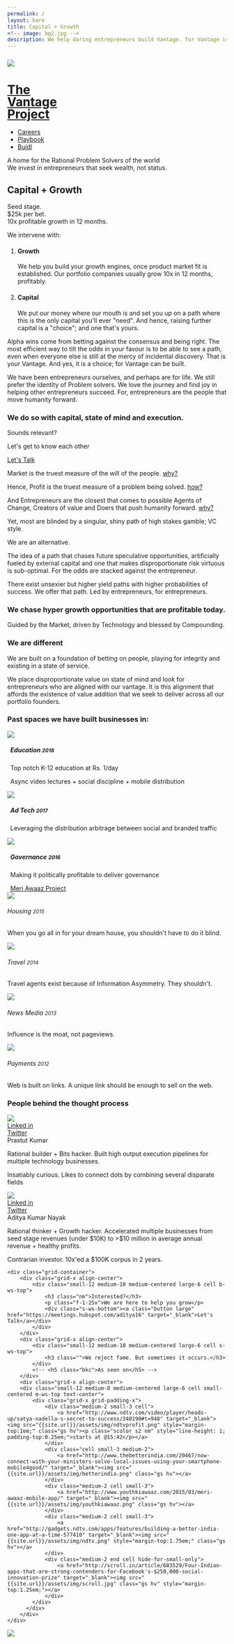 ```yaml
---
permalink: /
layout: bare
title: Capital + Growth
<!-- image: bg2.jpg -->
description: We help daring entrepreneurs build Vantage. for Vantage is the highest yield leverage available. 
---
```

<script>
	layoutvar="home";
</script>
<div class="ssbg b-ws-top-p">
	<div class="grid-container">
		<div class="grid-x grid-padding-x">
			<div class="cell large-offset-3 small-3">
				<a href="{{site.url}}">
					<div class="grid-x grid-padding-x">
						<div class="small-3 cell np">
							<img src="{{site.url}}/assets/img/vantage-logo-full.png" style="margin-top:0.6em;">
						</div>
						<div class="small-9 cell">
							<h1 class="sans2 bkc f-2x" style="line-height:1;">The <br> Vantage <br>Project</h1>
						</div>
					</div>
				</a>
			</div>
			<div class="small-6 cell m-ws-top">
				<ul class="menu align-right hover">
	        <!-- <li><a href="https://meetings.hubspot.com/aditya16" class="button">Let's talk</a></li> -->
	<!--         <li><a href="{{site.url}}/blog" class="dbc">Blog</a></li> -->
	        <li><a href="{{site.url}}/careers" class="dbc">Careers</a></li>
	        <li><a href="{{site.url}}/playbook" class="dbc">Playbook</a></li>
	        <!-- <li><a href="{{site.url}}/ico" class="dbc">ICO</a></li> -->
	        <li><a href="{{site.url}}/buidl" class="dbc">Buidl</a></li>
	      </ul>
			</div>
		</div>
	</div>
	<div class="grid-container">
		<div class="grid-x">
			<div class="small-12 medium-10 large-8 large-offset-3 medium-offset-2 cell b-ws-top b-ws-top-p">
				<div class="f-2x bold dbc nm">A home for the Rational Problem Solvers of the world</div>
				<div class="f-1-25x">We invest in entrepreneurs that seek wealth, not status. </div>
				<h2 class="xs-ws-top bc bold">Capital + Growth</h2>
			</div>
		</div>
		<div class="grid-x">
			<div class="small-12 medium-10 medium-offset-2 large-6 large-offset-3 cell m-ws-top m-ws-bottom">
				<p class="bkc f-1-25x">Seed stage.<br>$25k per bet. <br> 10x profitable growth in 12 months.</p>
				<!-- <p class="s-ws-top">The future is beautiful. It is abundant. And it is for everyone. We believe that we must do all that we can to accelerate it. And in this case, more is less. We must help as many entrepreneurs push forward as we can. And that is what we have set out to do.</p> -->
				<p class="nm s-ws-top-p dbc bold f-1-25x">We intervene with:</p>
				<ol>
					<li class="s-ws-top">
						<h4 class="bkc">Growth</h4>
						We help you build your growth engines, once product market fit is established. Our portfolio companies usually grow 10x in 12 months, profitably.</li>
					<li class="s-ws-top">
						<h4 class="bkc">Capital</h4>
						We put our money where our mouth is and set you up on a path where this is the only capital you'll ever "need". And hence, raising further capital is a "choice"; and one that's yours.</li>
				</ol>
			</div>
		</div>
	</div>
</div>
<div class="llgbg">
	<div class="grid-container">
		<div class="grid-x align-center">
			<div class="small-12 medium-10 large-6 cell m-ws-top">
				<p class="bkc s-ws-top f-1-25x">Alpha wins come from betting against the consensus and being right. The most efficient way to tilt the odds in your favour is to be able to see a path, even when everyone else is still at the mercy of incidental discovery. That is your Vantage. And yes, it is a choice; for Vantage can be built. </p>
				<p class="f-1-25x">We have been entrepreneurs ourselves, and perhaps are for life. We still prefer the identity of Problem solvers. We love the journey and find joy in helping other entrepreneurs succeed. For, entrepreneurs are the people that move humanity forward.
				</p>
			</div>
		</div>
		<div class="grid-x align-center">
			<div class="small-12 medium-10 medium-centered large-6 cell m-ws-top s-ws-bottom">
				<h3 class="nm">We do so with capital, state of mind and execution.</h3>
				<!-- <p class="f-1-25x bc">We are your unfair advantage, in a world where success is a race against the moving average.</p> -->
				<!-- <p class="bc f-1-25x">Seed stage. $0.25 million per bet per year. <br> 10x profitable growth in 12 months.</p> -->
			</div>
		</div>
	</div>
</div>
<div class="lgbg s-ws-top-p s-ws-bottom-p">
	<div class="grid-x">
		<div class="small-12 medium-8 medium-offset-1 large-4 large-offset-3 cell">
			<p class="f-1-5x nm bc bold">Sounds relevant?</p>
			<p class="f-1-25x nm">Let's get to know each other</p>
		</div>
		<div class="large-2 small-4 medium-2 end text-right cell s-ws-top">
			<a class="button fullwidth" href="https://meetings.hubspot.com/aditya16" target="_blank">Let's Talk</a>
		</div>
	</div>
	<!-- <div class="grid-x">
		<div class="small-12 medium-8 medium-centered large-6 cell">
			<p class="f-1-25x bc s-ws-bottom">We are your unfair advantage, in a world where success is a race against the moving average.</p>
		</div>
	</div> -->
</div>
<div class="wbg">
	<div class="grid-container">
		<div class="grid-x align-center">
			<div class="small-12 medium-10 medium-centered large-6 cell m-ws-top s-ws-bottom">
				<p class="nm f-1-25x sl1t">Market is the truest measure of the will of the people. <a href="#" class="s2 scolor2 sl1trg cs u">why?</a></p>
				<p class="sl1" style="display: none;">Market = sum total of all the economic choices made by individuals in an area Economic choices are the closet to true indicator of choice, for people tend to lie with their words but not their wallets.</p>
				<p class="f-1-25x sl2t">Hence, Profit is the truest measure of a problem being solved. <a href="#" class="s2 scolor2 sl2trg cs u">how?</a></p>
				<p class="sl2" style="display: none;">For a problem is merely an absence of a solution to meet a need/desire. Adding value to a user’s life (aka profit) is the only way to add value consent fully.</p>
				<p class="f-1-25x sl3t">And Entrepreneurs are the closest that comes to possible Agents of Change, Creators of value and Doers that push humanity forward. <a href="#" class="s2 scolor2 sl3trg cs u">why?</a></p>
				<p class="sl3" style="display: none;">For the only change that’s true is that what occurs outside the realm of our greed for control (i.e. for things to be the way we want them to be.)</p>
				<p class="dbc bold nm f-1-5x">Yet, most are blinded by a singular, shiny path of high stakes gamble; VC style. </p>
				<p class="bc bold f-1-5x">We are an alternative.</p>
				<p class="f-1-25x">The idea of a path that chases future speculative opportunities, artificially fueled by external capital and one that makes disproportionate risk virtuous is sub-optimal. For the odds are stacked against the entrepreneur.</p>
				<p class="f-1-25x">There exist unsexier but higher yield paths with higher probabilities of success. We offer that path. Led by entrepreneurs, for entrepreneurs.</p>
			</div>
		</div>
	</div>
</div>
<div class="suit2bg">
	<div class="grid-container">
		<div class="grid-x align-center">
			<div class="small-12 medium-10 medium-centered large-6 cell m-ws-top">
				<h3 class=" nm">We chase hyper growth opportunities that are profitable today.</h3>
				<p class="f-1-25x">Guided by the Market, driven by Technology and blessed by Compounding.</p>
			<h3 class=" b-ws-top">We are different</h3>
			<p class="bkc f-1-25x">We are built on a foundation of betting on people, playing for integrity and existing in a state of service. </p>
			<p class="f-1-25x">We place disproportionate value on state of mind and look for entrepreneurs who are aligned with our vantage. It is this alignment that affords the existence of value addition that we seek to deliver across all our portfolio founders.</p>
			</div>
		</div>
		<div class="grid-x align-center">
			<div class="small-12 medium-10 medium-centered large-6 cell s-ws-top m-ws-bottom">
				<h3 class=" b-ws-top">Past spaces we have built businesses in:</h3>
			</div>
		</div>
		<div class="grid-x grid-padding-x">
			<div class="small-12 medium-4 cell m-ws-bottom">
				<div class="grid-x">
					<div class="small-2 cell" style="padding-right: 0;">
						<img src="{{site.url}}/assets/img/lamp.png">
					</div>
					<div class="small-10 cell" style="padding-left: 0.5em;">
						<h5 class="bkc nm">Education <small>2018</small></h5>
						<p class="">Top notch K-12 education at Rs. 1/day</p>
						<p class="s">Async video lectures + social discipline + mobile distribution</p>
						<!-- <p class="s scolor2 nm">Last high achieved</p>
						<p class="s nm">Number of active students: 5K+</p>
						<p class="s nm">Unit margin: ~ 20% </p> -->
					</div>
				</div>
			</div>
			<div class="small-12 medium-4 cell m-ws-bottom">
				<div class="grid-x">
					<div class="small-2 cell" style="padding-right: 0;">
						<img src="{{site.url}}/assets/img/target.png">
					</div>
					<div class="small-10 cell" style="padding-left: 0.5em;">
						<h5 class="bkc nm">Ad Tech <small>2017</small></h5>
						<p class="s">Leveraging the distribution arbitrage between social and branded traffic</p>
						<!-- <p class="s scolor2 nm">Last high achieved</p>
						<p class="s nm">Traffic volume: 0.5 million uniques/day</p>
						<p class="s nm">Unit margin: 20% </p> -->
					</div>
				</div>
			</div>
			<div class="small-12 medium-4 cell m-ws-bottom">
				<div class="grid-x">
					<div class="small-2 cell" style="padding-right: 0;">
						<img src="{{site.url}}/assets/img/voting.png">
					</div>
					<div class="small-10 cell" style="padding-left: 0.5em;">
						<h5 class="bkc nm">Governance <small>2016</small></h5>
						<p>Making it politically profitable to deliver governance</p>
						<!-- <p class="s">Flexible reshaped voter blocs based on local issues + mobile distribution + crowdfunded bounty for policies</p> -->
						<!-- <p class="s scolor2 nm">Last high achieved</p>
						<p class="s nm">Largest voter bloc penetration achieved: 4%</p>
						<p class="s nm">Estimated unit margin: -₹90</p> -->
						<a class="btn np" href="https://medium.com/@adityanayak/2-solving-the-big-bad-government-50b0244139e5#.rfphfdlv0" target="_blank">Meri Awaaz Project</a>
					</div>
				</div>
			</div>
		</div>
		<div class="grid-x grid-padding-x">
			<div class="small-12 cell small-centered">
				<div class="grid-x">
					<div class="small-12 medium-3 cell">
						<div class="grid-x">
							<div class="small-3 cell">
								<img src="{{site.url}}/assets/img/realestate.png">
							</div>
							<div class="small-9 cell" style="padding-left: 0">
								<h6 class="bkc nm">Housing <small>2015</small></h6>
								<p class="s">When you go all in for your dream house, you shouldn't have to do it blind. </p>
							</div>
						</div>
					</div>
					<div class="small-12 medium-3 cell">
						<div class="grid-x">
							<div class="small-3 cell">
								<img src="{{site.url}}/assets/img/sunbed.png">
							</div>
							<div class="small-9 cell" style="padding-left: 0">
								<h6 class="bkc nm">Travel <small>2014</small></h6>
								<p class="s">Travel agents exist because of Information Asymmetry. They shouldn't.</p>
							</div>
						</div>
					</div>
					<div class="small-12 medium-3 cell">
						<div class="grid-x">
							<div class="small-3 cell">
								<img src="{{site.url}}/assets/img/news.png">
							</div>
							<div class="small-9 cell" style="padding-left: 0">
								<h6 class="bkc nm">News Media <small>2013</small></h6>
								<p class="s">Influence is the moat, not pageviews.</p>
							</div>
						</div>
					</div>
					<div class="small-12 medium-3 cell">
						<div class="grid-x">
							<div class="small-3 cell">
								<img src="{{site.url}}/assets/img/payment.png">
							</div>
							<div class="small-9 cell" style="padding-left: 0">
								<h6 class="bkc nm">Payments <small> 2012</small></h6>
								<p class="s">Web is built on links. A unique link should be enough to sell on the web.</p>
							</div>
						</div>		
					</div>
				</div>
			</div>
		</div>			
	</div>
	<div class="grid-container">
		<div class="grid-x align-center">
			<div class="small-12 medium-10 medium-centered large-6 cell b-ws-top">
				<h3 class="">People behind the thought process</h3>
				<div class="grid-x grid-padding-x">
					<div class="small-2 cell s-ws-top">
						<img src="{{site.url}}/assets/img/prastut.jpg" class="circle-img">
						<div class="xs-ws-top text-right"><a class="ibtn scolor s2" href="https://www.linkedin.com/in/prastut/" target="_blank">Linked in</a></div><div class="text-right"><a class="ibtn scolor s2" href="https://twitter.com/prastutkumar" target="_blank">Twitter</a></div>
					</div>
					<div class="small-10 cell s-ws-top">
						<div class="bold bkc f-1-25x">Prastut Kumar</div>
						<p class="nm">Rational builder + Bits hacker. Built high output execution pipelines for multiple technology businesses. </p>
						<p class="xs-ws-top">Insatiably curious. Likes to connect dots by combining several disparate fields</p>
						<!-- <p class="xs-ws-top">And something more</p> -->
						</div>
					</div>
					<div class="grid-x grid-padding-x">
						<div class="small-2 cell s-ws-top">
							<img src="{{site.url}}/assets/img/aditya.jpg" class="circle-img">
							<div class="xs-ws-top text-right"><a class="ibtn scolor s2" href="https://www.linkedin.com/in/adityanayak/" target="_blank">Linked in</a></div><div class="text-right"><a class="ibtn scolor s2" href="https://twitter.com/AdityaNayak" target="_blank">Twitter</a></div>
						</div>
						<div class="small-10 cell s-ws-top">
							<div class="bold bkc f-1-25x">Aditya Kumar Nayak</div>
							<p class="nm">Rational thinker + Growth hacker. Accelerated multiple businesses from seed stage revenues (under $10K) to >$10 million in average annual revenue + healthy profits.</p>
							<p class="xs-ws-top">Contrarian investor. 10x'ed a $100K corpus in 2 years.</p>
						</div>
					</div>
				</div>
			</div>
		</div>
	<!-- <div class="grid-x">
		<div class="small-12 medium-10 medium-centered large-6 cell cell text-center small-centered b-ws-top b-ws-bottom">
			<div class="f-2x bkc bold">We can help</div>
			<p class="f-1-25x">It's free and about you.</p>
			<a href="https://meetings.hubspot.com/aditya16" class="button large">Schedule a 30 min consultation</a>
		</div>
	</div> -->

	<div class="grid-container">
		<div class="grid-x align-center">
			<div class="small-12 medium-10 medium-centered large-6 cell b-ws-top">
				<h3 class="nm">Interested?</h3>
				<p class="f-1-25x">We are here to help you grow</p>
				<div class="s-ws-bottom"><a class="button large" href="https://meetings.hubspot.com/aditya16" target="_blank">Let's Talk</a></div>
			</div>
		</div>
		<div class="grid-x align-center">
			<div class="small-12 medium-10 medium-centered large-6 cell s-ws-top">
				<h3 class="">We reject fame. But sometimes it occurs.</h3>
			</div>
			<!-- <h5 class="bkc">As seen on</h5> -->
		</div>
		<div class="grid-x align-center">
	    <div class="small-12 medium-8 medium-centered large-6 cell small-centered m-ws-top text-center">
	    	<div class="grid-x grid-padding-x">
	    		<div class="medium-2 small-3 cell">
	    			<a href="http://www.ndtv.com/video/player/heads-up/satya-nadella-s-secret-to-success/340190#t=948" target="_blank"><img src="{{site.url}}/assets/img/ndtvprofit.png" style="margin-top:1em;" class="gs hv"><p class="scolor s2 nm" style="line-height: 1; padding-top:0.25em;">starts at @15:42</p></a>
	    		</div>
	    		<div class="cell small-3 medium-2">
	    			<a href="http://www.thebetterindia.com/20467/now-connect-with-your-ministers-solve-local-issues-using-your-smartphone-mobile4good/" target="_blank"><img src="{{site.url}}/assets/img/betterindia.png" class="gs hv"></a>
	    		</div>
	    		<div class="medium-2 cell small-3">
	    			<a href="http://www.youthkiawaaz.com/2015/03/meri-awaaz-mobile-app/" target="_blank"><img src="{{site.url}}/assets/img/youthkiawaaz.png" class="gs hv"></a>
	    		</div>
	    		<div class="medium-2 cell small-3">
	    			<a href="http://gadgets.ndtv.com/apps/features/building-a-better-india-one-app-at-a-time-577410" target="_blank"><img src="{{site.url}}/assets/img/ndtv.png" style="margin-top:1.75em;" class="gs hv"></a>
	    		</div>
	    		<div class="medium-2 end cell hide-for-small-only">
	    			<a href="http://scroll.in/article/683529/Four-Indian-apps-that-are-strong-contenders-for-Facebook's-$250,000-social-innovation-prize" target="_blank"><img src="{{site.url}}/assets/img/scroll.jpg" class="gs hv" style="margin-top:1.25em;"></a>
	    		</div>
	    	</div>
		  </div>
		</div>
	</div>
</div>
<div class="lgbg">
	<div class="grid-x">
		<div class="small-12 cell text-center b-ws-top">
			<img src="{{site.url}}/assets/img/crawler.jpg" class="b-ws-top">
		</div>
</div>
